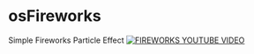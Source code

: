 # osFireworks
 Simple Fireworks Particle Effect
[![FIREWORKS YOUTUBE VIDEO](http://img.youtube.com/vi/PEirwDqt6jM/0.jpg)](http://www.youtube.com/watch?v=PEirwDqt6jM)
